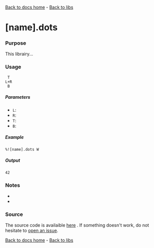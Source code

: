 [Back to docs home](../index.md) - [Back to libs](index.md)
# [name].dots

### Purpose
This librairy...

### Usage
    
     T
    L+R
     B

##### Parameters
- `L`: 
- `R`: 
- `T`: 
- `B`: 

##### Example

    %![name].dots W

##### Output

    42
   

### Notes
- 
-

### Source 
The source code is availaible [here](https://github.com/ddorn/asciidots/blob/master/libs/[name].dots)
. If something doesn't work, do not hesitate to [open an issue](https://github.com/ddorn/asciidots/issues/new?title=Bug%20in%20[name]%20librairy:%20).


[Back to docs home](../index.md) - [Back to libs](index.md)
